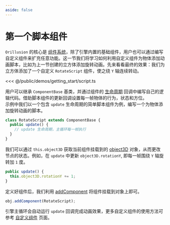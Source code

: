 ```yaml
---
aside: false
---
```

# 第一个脚本组件
`Orillusion` 的核心是 [组件系统](/guide/core/component)，除了引擎内置的基础组件，用户也可以通过编写自定义组件来扩充任意功能。这一节我们将学习如何利用自定义组件为物体添加动画脚本，比如为上一节创建的立方体添加旋转动画。先来看看最终的效果：我们为立方体添加了一个自定义 `RotateScript` 组件，使之绕 `Y` 轴连续转动。

<Demo :height="500" src="/demos/getting_start/script.ts"></Demo>

<<< @/public/demos/getting_start/script.ts

用户可以继承 `ComponentBase` 基类，并通过组件的 [生命周期](/guide/core/component#组件生命周期) 回调中编写自己的逻辑代码。借助脚本组件的更新回调设置每一帧物体的行为，状态和方位。   
示例中我们以一个包含 `update` 生命周期的简单脚本组件为例，编写一个为物体添加旋转动画的脚本。

```ts
class RotateScript extends ComponentBase {
  public update() {
    // update 生命周期，主循环每一帧执行
  }
}
```

我们可以通过 `this.object3D` 获取当前组件挂载到的 [object3D](/guide/core/object) 对象，从而更改节点的状态。例如，在 `update` 中更新 `object3D.rotationY`, 即每一帧围绕 `Y` 轴旋转加 `1` 度。

```ts
public update() {
  this.object3D.rotationY += 1;
}
```

定义好组件后，我们利用 [addComponent](/api/classes/Object3D#addcomponent) 将组件挂载到对象上即可。

```ts
obj.addComponent(RotateScript);
```
引擎主循环会自动运行 `update` 回调完成动画效果，更多自定义组件的使用方法可参考 [自定义组件](/guide/core/component) 页面。
